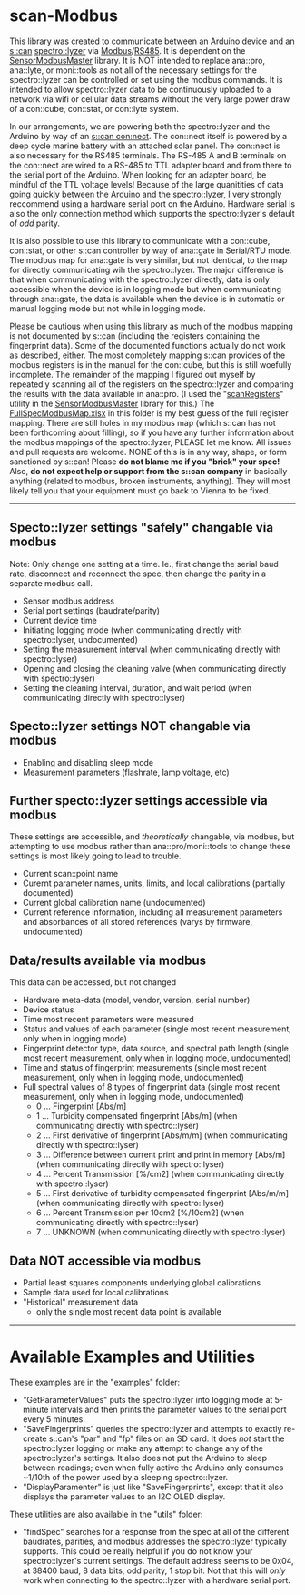 # scan-Modbus
This library was created to communicate between an Arduino device and an [s::can](https://www.s-can.at/en/) [spectro::lyzer](https://www.s-can.at/en/products/spectrometer-probes) via [Modbus](https://en.wikipedia.org/wiki/Modbus)/[RS485](https://en.wikipedia.org/wiki/RS-485).  It is dependent on the [SensorModbusMaster](https://github.com/EnviroDIY/SensorModbusMaster) library.  It is NOT intended to replace ana::pro, ana::lyte, or moni::tools as not all of the necessary settings for the spectro::lyzer can be controlled or set using the modbus commands.  It is intended to allow spectro::lyzer data to be continuously uploaded to a network via wifi or cellular data streams without the very large power draw of a con::cube, con::stat, or con::lyte system.

In our arrangements, we are powering both the spectro::lyzer and the Arduino by way of an [s::can con:nect](http://www.s-can.at/en/products/terminals-software#).  The con::nect itself is powered by a deep cycle marine battery with an attached solar panel.  The con::nect is also necessary for the RS485 terminals.  The RS-485 A and B terminals on the con::nect are wired to a RS-485 to TTL adapter board and from there to the serial port of the Arduino.  When looking for an adapter board, be mindful of the TTL voltage levels!  Because of the large quanitities of data going quickly between the Arduino and the spectro::lyzer, I very strongly reccommend using a hardware serial port on the Arduino.  Hardware serial is also the only connection method which supports the spectro::lyzer's default of _odd_ parity.

It is also possible to use this library to communicate with a con::cube, con::stat, or other s::can controller by way of ana::gate in Serial/RTU mode.  The modbus map for ana::gate is very similar, but not identical, to the map for directly communicating wih the spectro::lyzer.  The major difference is that when communicating with the spectro::lyzer directly, data is only accessible when the device is in logging mode but when communicating through ana::gate, the data is available when the device is in automatic or manual logging mode but not while in logging mode.

Please be cautious when using this library as much of the modbus mapping is not documented by s::can (including the registers containing the fingerprint data).  Some of the documented functions actually do not work as described, either.  The most completely mapping s::can provides of the modbus registers is in the manual for the con::cube, but this is still woefully incomplete.  The remainder of the mapping I figured out myself by repeatedly scanning all of the registers on the spectro::lyzer and comparing the results with the data available in ana::pro.  (I used the "[scanRegisters](https://github.com/EnviroDIY/SensorModbusMaster/blob/master/utils/scanRegisters/scanRegisters.ino)" utility in the [SensorModbusMaster](https://github.com/EnviroDIY/SensorModbusMaster) library for this.)  The [FullSpecModbusMap.xlsx](https://github.com/StroudCenter/S-CAN-Modbus/blob/master/FullSpecModbusMap.xlsx) in this folder is my best guess of the full register mapping.  There are still holes in my modbus map (which s::can has not been forthcoming about filling), so if you have any further information about the modbus mappings of the spectro::lyzer, PLEASE let me know.  All issues and pull requests are welcome.  NONE of this is in any way, shape, or form sanctioned by s::can!  Please **do not blame me if you "brick" your spec!**  Also, **do not expect help or support from the s::can company** in basically anything (related to modbus, broken instruments, anything).  They will most likely tell you that your equipment must go back to Vienna to be fixed.
_______

## Specto::lyzer settings "safely" changable via modbus
Note:  Only change one setting at a time.  Ie., first change the serial baud rate, disconnect and reconnect the spec, then change the parity in a separate modbus call.
- Sensor modbus address
- Serial port settings (baudrate/parity)
- Current device time
- Initiating logging mode (when communicating directly with spectro::lyser, undocumented)
- Setting the measurement interval (when communicating directly with spectro::lyser)
- Opening and closing the cleaning valve (when communicating directly with spectro::lyser)
- Setting the cleaning interval, duration, and wait period (when communicating directly with spectro::lyser)


## Specto::lyzer settings NOT changable via modbus
- Enabling and disabling sleep mode
- Measurement parameters (flashrate, lamp voltage, etc)

## Further specto::lyzer settings accessible via modbus
These settings are accessible, and _theoretically_ changable, via modbus, but attempting to use modbus rather than ana::pro/moni::tools to change these settings is most likely going to lead to trouble.
- Current scan::point name
- Curernt parameter names, units, limits, and local calibrations (partially documented)
- Current global calibration name (undocumented)
- Current reference information, including all measurement parameters and absorbances of all stored references (varys by firmware, undocumented)

## Data/results available via modbus
This data can be accessed, but not changed
- Hardware meta-data (model, vendor, version, serial number)
- Device status
- Time most recent parameters were measured
- Status and values of each parameter (single most recent measurement, only when in logging mode)
- Fingerprint detector type, data source, and spectral path length (single most recent measurement, only when in logging mode, undocumented)
- Time and status of fingerprint measurements (single most recent measurement, only when in logging mode, undocumented)
- Full spectral values of 8 types of fingerprint data  (single most recent measurement, only when in logging mode, undocumented)
    - 0 … Fingerprint [Abs/m]
    - 1 … Turbidity compensated fingerprint [Abs/m] (when communicating directly with spectro::lyser)
    - 2 … First derivative of fingerprint [Abs/m/m] (when communicating directly with spectro::lyser)
    - 3 … Difference between current print and print in memory [Abs/m] (when communicating directly with spectro::lyser)
    - 4 … Percent Transmission [%/cm2] (when communicating directly with spectro::lyser)
    - 5 … First derivative of turbidity compensated fingerprint  [Abs/m/m] (when communicating directly with spectro::lyser)
    - 6 … Percent Transmission per 10cm2  [%/10cm2] (when communicating directly with spectro::lyser)
    - 7 … UNKNOWN (when communicating directly with spectro::lyser)

## Data NOT accessible via modbus
- Partial least squares components underlying global calibrations
- Sample data used for local calibrations
- "Historical" measurement data
    - only the single most recent data point is available

_______
# Available Examples and Utilities

These examples are in the "examples" folder:
- "GetParameterValues" puts the spectro::lyzer into logging mode at 5-minute intervals and then prints the parameter values to the serial port every 5 minutes.
- "SaveFingerprints" queries the spectro::lyzer and attempts to exactly re-create s::can's "par" and "fp" files on an SD card.  It does _not_ start the spectro::lyzer logging or make any attempt to change any of the spectro::lyzer's settings.  It also does not put the Arduino to sleep between readings; even when fully active the Arduino only consumes ~1/10th of the power used by a sleeping spectro::lyzer.
- "DisplayParamenter" is just like "SaveFingerprints", except that it also displays the parameter values to an I2C OLED display.

These utilities are also available in the "utils" folder:
- "findSpec" searches for a response from the spec at all of the different baudrates, parities, and modbus addresses the spectro::lyzer typically supports.  This could be really helpful if you do not know your spectro::lyzer's current settings.  The default address seems to be 0x04, at 38400 baud, 8 data bits, odd parity, 1 stop bit.  Not that this will _only_ work when connecting to the spectro::lyzer with a hardware serial port.
